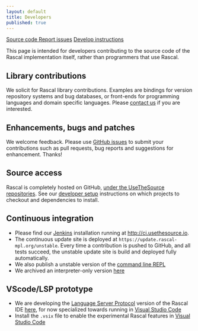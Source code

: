 ```yaml
---
layout: default
title: Developers
published: true
---
```


<p class="text-center">
   <a class="btn" href="https://github.com/usethesource/rascal"><i class="icon-github"></i> Source code </a>
   <a class="btn" href="https://github.com/usethesource/rascal/issues/"><i class="icon-tasks"></i> Report issues</a>
   <a class="btn" href="https://github.com/usethesource/rascal/wiki/Rascal-Developers-Setup---Step-by-Step"><i class="icon-info-sign"></i> Develop instructions</a>
</p>

This page is intended for developers contributing to the source code of the Rascal  implementation  itself, rather than programmers that use Rascal.

## Library contributions

We solicit for Rascal library contributions. Examples are bindings
for version repository systems and bug databases, or front-ends for programming
   languages and domain specific languages. Please [contact us](mailto:Jurgen.Vinju@cwi.nl) if you are
   interested. 

## Enhancements, bugs and patches

We welcome feedback. Please use [GitHub issues](https://github.com/usethesource/rascal/issues) 
to submit your contributions such as pull requests, bug reports and suggestions for enhancement. Thanks! 

## Source access

Rascal is completely hosted on GitHub, [under the UseTheSource repositories](https://github.com/organizations/usethesource).
See our [developer setup](https://github.com/usethesource/rascal/wiki/Rascal-Developers-Setup---Step-by-Step)
instructions on which projects to checkout and dependencies to install.

## Continuous integration

* Please find our [Jenkins](http://jenkins-ci.org) installation running at <http://ci.usethesource.io>.
* The continuous update site is deployed at `https://update.rascal-mpl.org/unstable`. Every time a contribution is pushed to GitHub, and all tests succeed, the unstable update site is build and deployed fully automatically.
* We also publish a unstable version of the [command line REPL](https://update.rascal-mpl.org/console/rascal-shell-unstable.jar)
* We archived an interpreter-only version [here](https://update.rascal-mpl.org/console/rascal-shell-interpreter-no-compiler.jar)

## VScode/LSP prototype

* We are developing the [Language Server Protocol](https://microsoft.github.io/language-server-protocol/) version of the Rascal IDE [here]( https://nexus.usethesource.io/content/repositories/snapshots/org/rascalmpl/rascal-vscode-extension), for now specialized towards running in [Visual Studio Code](https://github.com/microsoft/vscode)
* Install the `.vsix` file to enable the experimental Rascal features in [Visual Studio Code](https://github.com/microsoft/vscode)

